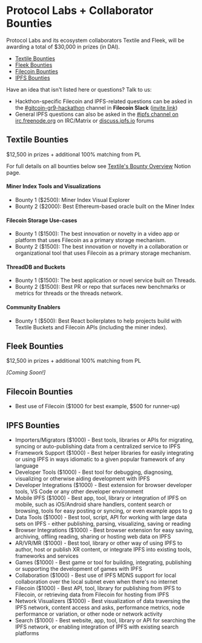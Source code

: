 
# Protocol Labs + Collaborator Bounties

Protocol Labs and its ecosystem collaborators Textile and Fleek, will be awarding a total of $30,000 in prizes (in DAI).

  - [Textile Bounties](#textile-bounties)
  - [Fleek Bounties](#fleek-bounties)
  - [Filecoin Bounties](#filecoin-bounties)
  - [IPFS Bounties](#ipfs-bounties)


Have an idea that isn't listed here or questions? Talk to us:

- Hackthon-specific Filecoin and IPFS-related questions can be asked in the [#gitcoin-gr9-hackathon](https://filecoinproject.slack.com/archives/C01QPJFKB5G) channel in **Filecoin Slack** ([invite link](https://filecoin.io/slack))
- General IPFS questions can also be asked in the [#ipfs channel on irc.freenode.org](irc://irc.freenode.org/#ipfs) on IRC/Matrix or [discuss.ipfs.io](https://discuss.ipfs.io) forums

## Textile Bounties

$12,500 in prizes + additional 100% matching from PL

For full details on all bounties below see [Textile's Bounty Overview](https://www.notion.so/Bounty-Overview-f8c96a7df04544389526b32ad2332bd4) Notion page.

#### **Miner Index Tools and Visualizations**

- Bounty 1 ($2500): Miner Index Visual Explorer
- Bounty 2 ($2000): Best Ethereum-based oracle built on the Miner Index

#### **Filecoin Storage Use-cases**

- Bounty 1 ($1500): The best innovation or novelty in a video app or platform that uses Filecoin as a primary storage mechanism.
- Bounty 2 ($1500): The best innovation or novelty in a collaboration or organizational tool that uses Filecoin as a primary storage mechanism.

#### ThreadDB and Buckets

- Bounty 1 ($1500): The best application or novel service built on Threads.
- Bounty 2 ($1500): Best PR or repo that surfaces new benchmarks or metrics for threads or the threads network.

#### Community Enablers

- Bounty 1 ($500): Best React boilerplates to help projects build with Textile Buckets and Filecoin APIs (including the miner index).

## Fleek Bounties

$12,500 in prizes + additional 100% matching from PL

*[Coming Soon!]*

## Filecoin Bounties

- Best use of Filecoin ($1000 for best example, $500 for runner-up)

## IPFS Bounties

* Importers/Migrators ($1000) - Best tools, libraries or APIs for migrating, syncing or auto-publishing data from a centralized service to IPFS
* Framework Support ($1000) - Best helper libraries for easily integrating or using IPFS in ways idiomatic to a given popular framework of any language
* Developer Tools ($1000) - Best tool for debugging, diagnosing, visualizing or otherwise aiding development with IPFS
* Developer Integrations ($1000) - Best extension for browser developer tools, VS Code or any other developer environment
* Mobile IPFS ($1000) - Best app, tool, library or integration of IPFS on mobile, such as iOS/Android share handlers, content search or browsing, tools for easy posting or syncing, or even example apps to g
* Data Tools ($1000) - Best tool, script, API for working with large data sets on IPFS - either publishing, parsing, visualizing, saving or reading
* Browser Integrations ($1000) - Best browser extension for easy saving, archiving, offling reading, sharing or hosting web data on IPFS
* AR/VR/MR ($1000) - Best tool, library or other way of using IPFS to author, host or publish XR content, or integrate IPFS into existing tools, frameworks and services
* Games ($1000) - Best game or tool for building, integrating, publishing or supporting the development of games with IPFS
* Collaboration ($1000) - Best use of IPFS MDNS support for local collaboration over the local subnet even when there's no internet 
* Filecoin ($1000) - Best API, tool, library for publishing from IPFS to Filecoin, or retrieving data from Filecoin for hosting from IPFS
* Network Visualizers ($1000) - Best visualization of data traversing the IPFS network, content access and asks, performance metrics, node performance or variation, or other node or network activity
* Search ($1000) - Best website, app, tool, library or API for searching the IPFS network, or enabling integration of IPFS with existing search platforms
